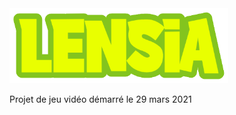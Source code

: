 <img src="Assets/Resources/Textures/logo.png" width="350" title="hover text">

Projet de jeu vidéo démarré le 29 mars 2021
